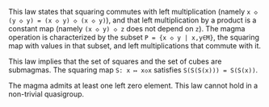 This law states that squaring commutes with left multiplication (namely `x ◇ (y ◇ y) = (x ◇ y) ◇ (x ◇ y)`), and that left multiplication by a product is a constant map (namely `(x ◇ y) ◇ z` does not depend on `z`).  The magma operation is characterized by the subset `P = {x ◇ y | x,y∈M}`, the squaring map with values in that subset, and left multiplications that commute with it.

This law implies that the set of squares and the set of cubes are submagmas.  The squaring map `S: x ↦ x◇x` satisfies `S(S(S(x))) = S(S(x))`.

The magma admits at least one left zero element.  This law cannot hold in a non-trivial quasigroup.
